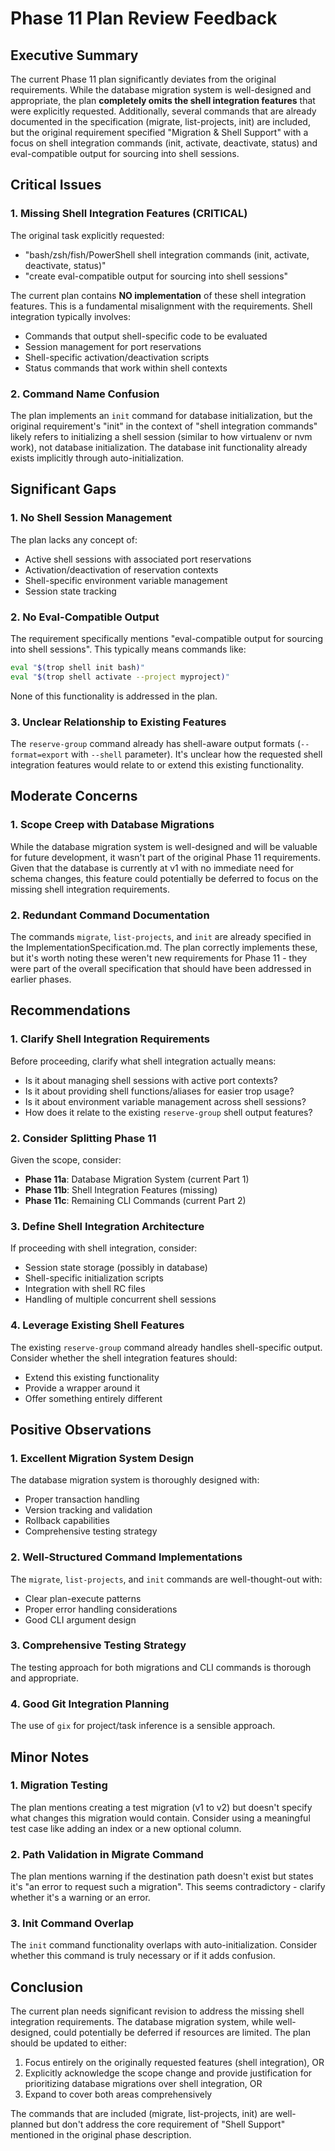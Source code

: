 # Phase 11 Plan Review Feedback

## Executive Summary

The current Phase 11 plan significantly deviates from the original requirements. While the database migration system is well-designed and appropriate, the plan **completely omits the shell integration features** that were explicitly requested. Additionally, several commands that are already documented in the specification (migrate, list-projects, init) are included, but the original requirement specified "Migration & Shell Support" with a focus on shell integration commands (init, activate, deactivate, status) and eval-compatible output for sourcing into shell sessions.

## Critical Issues

### 1. Missing Shell Integration Features (CRITICAL)

The original task explicitly requested:
- "bash/zsh/fish/PowerShell shell integration commands (init, activate, deactivate, status)"
- "create eval-compatible output for sourcing into shell sessions"

The current plan contains **NO implementation** of these shell integration features. This is a fundamental misalignment with the requirements. Shell integration typically involves:
- Commands that output shell-specific code to be evaluated
- Session management for port reservations
- Shell-specific activation/deactivation scripts
- Status commands that work within shell contexts

### 2. Command Name Confusion

The plan implements an `init` command for database initialization, but the original requirement's "init" in the context of "shell integration commands" likely refers to initializing a shell session (similar to how virtualenv or nvm work), not database initialization. The database init functionality already exists implicitly through auto-initialization.

## Significant Gaps

### 1. No Shell Session Management

The plan lacks any concept of:
- Active shell sessions with associated port reservations
- Activation/deactivation of reservation contexts
- Shell-specific environment variable management
- Session state tracking

### 2. No Eval-Compatible Output

The requirement specifically mentions "eval-compatible output for sourcing into shell sessions". This typically means commands like:
```bash
eval "$(trop shell init bash)"
eval "$(trop shell activate --project myproject)"
```

None of this functionality is addressed in the plan.

### 3. Unclear Relationship to Existing Features

The `reserve-group` command already has shell-aware output formats (`--format=export` with `--shell` parameter). It's unclear how the requested shell integration features would relate to or extend this existing functionality.

## Moderate Concerns

### 1. Scope Creep with Database Migrations

While the database migration system is well-designed and will be valuable for future development, it wasn't part of the original Phase 11 requirements. Given that the database is currently at v1 with no immediate need for schema changes, this feature could potentially be deferred to focus on the missing shell integration requirements.

### 2. Redundant Command Documentation

The commands `migrate`, `list-projects`, and `init` are already specified in the ImplementationSpecification.md. The plan correctly implements these, but it's worth noting these weren't new requirements for Phase 11 - they were part of the overall specification that should have been addressed in earlier phases.

## Recommendations

### 1. Clarify Shell Integration Requirements

Before proceeding, clarify what shell integration actually means:
- Is it about managing shell sessions with active port contexts?
- Is it about providing shell functions/aliases for easier trop usage?
- Is it about environment variable management across shell sessions?
- How does it relate to the existing `reserve-group` shell output features?

### 2. Consider Splitting Phase 11

Given the scope, consider:
- **Phase 11a**: Database Migration System (current Part 1)
- **Phase 11b**: Shell Integration Features (missing)
- **Phase 11c**: Remaining CLI Commands (current Part 2)

### 3. Define Shell Integration Architecture

If proceeding with shell integration, consider:
- Session state storage (possibly in database)
- Shell-specific initialization scripts
- Integration with shell RC files
- Handling of multiple concurrent shell sessions

### 4. Leverage Existing Shell Features

The existing `reserve-group` command already handles shell-specific output. Consider whether the shell integration features should:
- Extend this existing functionality
- Provide a wrapper around it
- Offer something entirely different

## Positive Observations

### 1. Excellent Migration System Design

The database migration system is thoroughly designed with:
- Proper transaction handling
- Version tracking and validation
- Rollback capabilities
- Comprehensive testing strategy

### 2. Well-Structured Command Implementations

The `migrate`, `list-projects`, and `init` commands are well-thought-out with:
- Clear plan-execute patterns
- Proper error handling considerations
- Good CLI argument design

### 3. Comprehensive Testing Strategy

The testing approach for both migrations and CLI commands is thorough and appropriate.

### 4. Good Git Integration Planning

The use of `gix` for project/task inference is a sensible approach.

## Minor Notes

### 1. Migration Testing

The plan mentions creating a test migration (v1 to v2) but doesn't specify what changes this migration would contain. Consider using a meaningful test case like adding an index or a new optional column.

### 2. Path Validation in Migrate Command

The plan mentions warning if the destination path doesn't exist but states it's "an error to request such a migration". This seems contradictory - clarify whether it's a warning or an error.

### 3. Init Command Overlap

The `init` command functionality overlaps with auto-initialization. Consider whether this command is truly necessary or if it adds confusion.

## Conclusion

The current plan needs significant revision to address the missing shell integration requirements. The database migration system, while well-designed, could potentially be deferred if resources are limited. The plan should be updated to either:

1. Focus entirely on the originally requested features (shell integration), OR
2. Explicitly acknowledge the scope change and provide justification for prioritizing database migrations over shell integration, OR
3. Expand to cover both areas comprehensively

The commands that are included (migrate, list-projects, init) are well-planned but don't address the core requirement of "Shell Support" mentioned in the original phase description.